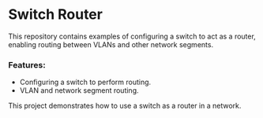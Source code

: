 # Switch Router

This repository contains examples of configuring a switch to act as a router, enabling routing between VLANs and other network segments.

### Features:
- Configuring a switch to perform routing.
- VLAN and network segment routing.

This project demonstrates how to use a switch as a router in a network.

